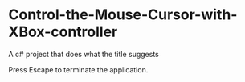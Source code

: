 # Control-the-Mouse-Cursor-with-XBox-controller
A c# project that does what the title suggests

Press Escape to terminate the application.
